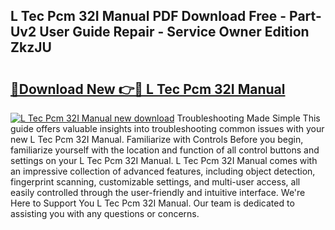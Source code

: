 ## L Tec Pcm 32I Manual PDF Download Free - Part-Uv2 User Guide Repair - Service Owner Edition ZkzJU

# <h2><a href="http://bc4837.oget.top/?id=L+Tec+Pcm+32I+Manual">🔗Download New 👉🔴 L Tec Pcm 32I Manual</a></h2>

[![L Tec Pcm 32I Manual new download](https://i.imgur.com/5g1atiW.png)](http://bc4837.oget.top/?id=L+Tec+Pcm+32I+Manual)
Troubleshooting Made Simple This guide offers valuable insights into troubleshooting common issues with your new L Tec Pcm 32I Manual. Familiarize with Controls Before you begin, familiarize yourself with the location and function of all control buttons and settings on your L Tec Pcm 32I Manual. L Tec Pcm 32I Manual comes with an impressive collection of advanced features, including object detection, fingerprint scanning, customizable settings, and multi-user access, all easily controlled through the user-friendly and intuitive interface. We're Here to Support You L Tec Pcm 32I Manual. Our team is dedicated to assisting you with any questions or concerns.
